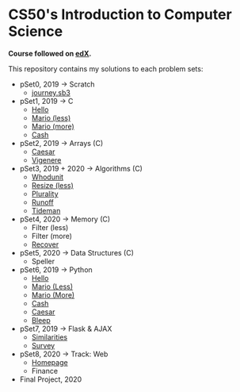 # CS50's Introduction to Computer Science

**Course followed on [edX](https://www.edx.org/course/cs50s-introduction-to-computer-science).**

This repository contains my solutions to each problem sets:

- pSet0, 2019 → Scratch
    - [journey.sb3](./pSet0/journey.sb3)
- pSet1, 2019 → C 
    - [Hello](./pSet1/hello/)
    - [Mario (less)](./pSet1/mario/less/)
    - [Mario (more)](./pSet1/mario/more/)
    - [Cash](./pSet1/cash/)
- pSet2, 2019 → Arrays (C)
    - [Caesar](./pSet2/caesar/)
    - [Vigenere](./pSet2/vigenere/)
- pSet3, 2019 + 2020 → Algorithms (C)
    - [Whodunit](./pSet3/whodunit/)
    - [Resize (less)](./pSet3/resize/less/)
    - [Plurality](./pSet3/plurality/)
    - [Runoff](./pSet3/runoff/)
    - [Tideman](./pSet3/tideman/)
- pSet4, 2020 → Memory (C)
    - Filter (less)
    - Filter (more)
    - [Recover](./pSet4/recover/)
- pSet5, 2020 → Data Structures (C)
    - Speller
- pSet6, 2019 → Python
    - [Hello](./pSet6/hello/)
    - [Mario (Less)](./pSet6/mario/less/)
    - [Mario (More)](./pSet6/mario/more/)
    - [Cash](./pSet6/cash/)
    - [Caesar](./pSet6/caesar/)
    - [Bleep](./pSet6/bleep/)
- pSet7, 2019 → Flask & AJAX
    - [Similarities](./pSet7/similarities/)
    - [Survey](./pSet7/survey/)
- pSet8, 2020 → Track: Web
    - [Homepage](./pSet5/homepage/)
    - Finance
- Final Project, 2020
